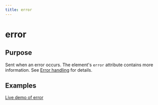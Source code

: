 ```yaml
---
title: error
---
```

# error #

## Purpose ##

Sent when an error occurs. The element's `error` attribute contains more information. See [Error handling](https://developer.mozilla.org/en/DOM/Media_events#Error_handling) for details.

## Examples ##

[Live demo of error](http://jsfiddle.net/popcornjs/D88FP/)

